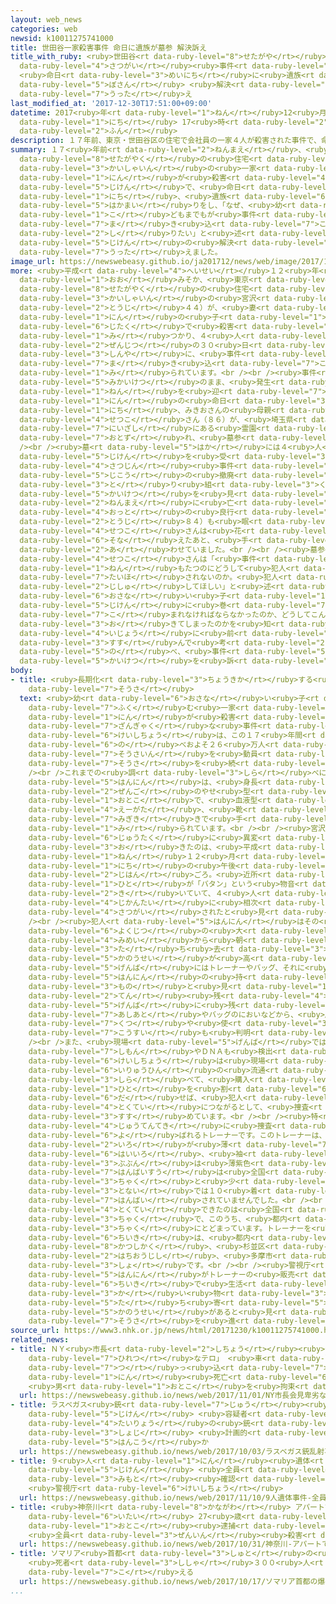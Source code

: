 ```yaml
---
layout: web_news
categories: web
newsid: k10011275741000
title: 世田谷一家殺害事件 命日に遺族が墓参 解決訴え
title_with_ruby: <ruby>世田谷<rt data-ruby-level="8">せたがや</rt></ruby><ruby>一家<rt data-ruby-level="2">いっか</rt></ruby><ruby>殺害<rt
  data-ruby-level="4">さつがい</rt></ruby><ruby>事件<rt data-ruby-level="5">じけん</rt></ruby>
  <ruby>命日<rt data-ruby-level="3">めいにち</rt></ruby>に<ruby>遺族<rt data-ruby-level="6">いぞく</rt></ruby>が<ruby>墓参<rt
  data-ruby-level="5">ぼさん</rt></ruby> <ruby>解決<rt data-ruby-level="5">かいけつ</rt></ruby><ruby>訴<rt
  data-ruby-level="7">うった</rt></ruby>え
last_modified_at: '2017-12-30T17:51:00+09:00'
datetime: 2017<ruby>年<rt data-ruby-level="1">ねん</rt></ruby>12<ruby>月<rt data-ruby-level="1">がつ</rt></ruby>30<ruby>日<rt
  data-ruby-level="1">にち</rt></ruby> 17<ruby>時<rt data-ruby-level="2">じ</rt></ruby>51<ruby>分<rt
  data-ruby-level="2">ふん</rt></ruby>
description: １７年前、東京・世田谷区の住宅で会社員の一家４人が殺害された事件で、命日の３０日、遺族が墓参りをし、「なぜ、幼い子どもまでもが事件に巻き込まれなければならなかったのか知りたい」と述べ、事件の解決を訴えました。
summary: １７<ruby>年前<rt data-ruby-level="2">ねんまえ</rt></ruby>、<ruby>東京<rt data-ruby-level="2">とうきょう</rt></ruby>・<ruby>世田谷区<rt
  data-ruby-level="8">せたがやく</rt></ruby>の<ruby>住宅<rt data-ruby-level="6">じゅうたく</rt></ruby>で<ruby>会社員<rt
  data-ruby-level="3">かいしゃいん</rt></ruby>の<ruby>一家<rt data-ruby-level="2">いっか</rt></ruby>４<ruby>人<rt
  data-ruby-level="1">にん</rt></ruby>が<ruby>殺害<rt data-ruby-level="4">さつがい</rt></ruby>された<ruby>事件<rt
  data-ruby-level="5">じけん</rt></ruby>で、<ruby>命日<rt data-ruby-level="3">めいにち</rt></ruby>の３０<ruby>日<rt
  data-ruby-level="1">にち</rt></ruby>、<ruby>遺族<rt data-ruby-level="6">いぞく</rt></ruby>が<ruby>墓参<rt
  data-ruby-level="5">はかまい</rt></ruby>りをし、「なぜ、<ruby>幼<rt data-ruby-level="6">おさな</rt></ruby>い<ruby>子<rt
  data-ruby-level="1">こ</rt></ruby>どもまでもが<ruby>事件<rt data-ruby-level="5">じけん</rt></ruby>に<ruby>巻<rt
  data-ruby-level="7">ま</rt></ruby>き<ruby>込<rt data-ruby-level="7">こ</rt></ruby>まれなければならなかったのか<ruby>知<rt
  data-ruby-level="2">し</rt></ruby>りたい」と<ruby>述<rt data-ruby-level="5">の</rt></ruby>べ、<ruby>事件<rt
  data-ruby-level="5">じけん</rt></ruby>の<ruby>解決<rt data-ruby-level="5">かいけつ</rt></ruby>を<ruby>訴<rt
  data-ruby-level="7">うった</rt></ruby>えました。
image_url: https://newswebeasy.github.io/ja201712/news/web/image/2017/12/30/K10011275741_1712301804_1712301806_01_02.jpg
more: <ruby>平成<rt data-ruby-level="4">へいせい</rt></ruby>１２<ruby>年<rt data-ruby-level="1">ねん</rt></ruby>の<ruby>大<rt
  data-ruby-level="1">おお</rt></ruby>みそか、<ruby>東京<rt data-ruby-level="2">とうきょう</rt></ruby>・<ruby>世田谷区<rt
  data-ruby-level="8">せたがやく</rt></ruby>の<ruby>住宅<rt data-ruby-level="6">じゅうたく</rt></ruby>で<ruby>会社員<rt
  data-ruby-level="3">かいしゃいん</rt></ruby>の<ruby>宮沢<rt data-ruby-level="7">みやざわ</rt></ruby>みきおさん（<ruby>当時<rt
  data-ruby-level="2">とうじ</rt></ruby>４４）が、<ruby>妻<rt data-ruby-level="5">つま</rt></ruby>と２<ruby>人<rt
  data-ruby-level="1">にん</rt></ruby>の<ruby>子<rt data-ruby-level="1">こ</rt></ruby>どもとともに<ruby>自宅<rt
  data-ruby-level="6">じたく</rt></ruby>で<ruby>殺害<rt data-ruby-level="4">さつがい</rt></ruby>されているのが<ruby>見<rt
  data-ruby-level="1">み</rt></ruby>つかり、４<ruby>人<rt data-ruby-level="1">にん</rt></ruby>は<ruby>前日<rt
  data-ruby-level="2">ぜんじつ</rt></ruby>の３０<ruby>日<rt data-ruby-level="1">にち</rt></ruby>の<ruby>深夜<rt
  data-ruby-level="3">しんや</rt></ruby>に、<ruby>事件<rt data-ruby-level="5">じけん</rt></ruby>に<ruby>巻<rt
  data-ruby-level="7">ま</rt></ruby>き<ruby>込<rt data-ruby-level="7">こ</rt></ruby>まれたと<ruby>見<rt
  data-ruby-level="1">み</rt></ruby>られています。<br /><br /><ruby>事件<rt data-ruby-level="5">じけん</rt></ruby>は<ruby>未解決<rt
  data-ruby-level="5">みかいけつ</rt></ruby>のまま、<ruby>発生<rt data-ruby-level="3">はっせい</rt></ruby>から１７<ruby>年<rt
  data-ruby-level="1">ねん</rt></ruby>を<ruby>迎<rt data-ruby-level="7">むか</rt></ruby>え、４<ruby>人<rt
  data-ruby-level="1">にん</rt></ruby>の<ruby>命日<rt data-ruby-level="3">めいにち</rt></ruby>の３０<ruby>日<rt
  data-ruby-level="1">にち</rt></ruby>、みきおさんの<ruby>母親<rt data-ruby-level="2">ははおや</rt></ruby>の<ruby>節子<rt
  data-ruby-level="4">せつこ</rt></ruby>さん（８６）が、<ruby>埼玉県<rt data-ruby-level="7">さいたまけん</rt></ruby><ruby>新座市<rt
  data-ruby-level="7">にいざし</rt></ruby>にある<ruby>霊園<rt data-ruby-level="7">れいえん</rt></ruby>を<ruby>訪<rt
  data-ruby-level="7">おとず</rt></ruby>れ、<ruby>墓参<rt data-ruby-level="5">はかまい</rt></ruby>りをしました。<br
  /><br /><ruby>墓<rt data-ruby-level="5">はか</rt></ruby>には４<ruby>人<rt data-ruby-level="1">にん</rt></ruby>のほか、<ruby>事件<rt
  data-ruby-level="5">じけん</rt></ruby>を<ruby>受<rt data-ruby-level="3">う</rt></ruby>けて<ruby>殺人<rt
  data-ruby-level="4">さつじん</rt></ruby><ruby>事件<rt data-ruby-level="5">じけん</rt></ruby>などの<ruby>時効<rt
  data-ruby-level="5">じこう</rt></ruby>の<ruby>撤廃<rt data-ruby-level="7">てっぱい</rt></ruby>に<ruby>取<rt
  data-ruby-level="3">と</rt></ruby>り<ruby>組<rt data-ruby-level="3">く</rt></ruby>み<ruby>解決<rt
  data-ruby-level="5">かいけつ</rt></ruby>を<ruby>見<rt data-ruby-level="1">み</rt></ruby>ないまま５<ruby>年前<rt
  data-ruby-level="2">ねんまえ</rt></ruby>に<ruby>亡<rt data-ruby-level="7">な</rt></ruby>くなった<ruby>夫<rt
  data-ruby-level="4">おっと</rt></ruby>の<ruby>良行<rt data-ruby-level="8">よしゆき</rt></ruby>さん（<ruby>当時<rt
  data-ruby-level="2">とうじ</rt></ruby>８４）も<ruby>眠<rt data-ruby-level="7">ねむ</rt></ruby>っていて、<ruby>節子<rt
  data-ruby-level="4">せつこ</rt></ruby>さんは<ruby>花<rt data-ruby-level="1">はな</rt></ruby>を<ruby>供<rt
  data-ruby-level="6">そな</rt></ruby>えたあと、<ruby>手<rt data-ruby-level="1">て</rt></ruby>を<ruby>合<rt
  data-ruby-level="2">あ</rt></ruby>わせていました。<br /><br /><ruby>墓参<rt data-ruby-level="5">はかまい</rt></ruby>りのあと<ruby>節子<rt
  data-ruby-level="4">せつこ</rt></ruby>さんは「<ruby>事件<rt data-ruby-level="5">じけん</rt></ruby>から１７<ruby>年<rt
  data-ruby-level="1">ねん</rt></ruby>もたつのにどうして<ruby>犯人<rt data-ruby-level="5">はんにん</rt></ruby>が<ruby>逮捕<rt
  data-ruby-level="7">たいほ</rt></ruby>されないのか。<ruby>犯人<rt data-ruby-level="5">はんにん</rt></ruby>には<ruby>自首<rt
  data-ruby-level="2">じしゅ</rt></ruby>してほしい」と<ruby>述<rt data-ruby-level="5">の</rt></ruby>べました。そのうえで「なぜ、<ruby>幼<rt
  data-ruby-level="6">おさな</rt></ruby>い<ruby>子<rt data-ruby-level="1">こ</rt></ruby>どもまでもが<ruby>事件<rt
  data-ruby-level="5">じけん</rt></ruby>に<ruby>巻<rt data-ruby-level="7">ま</rt></ruby>き<ruby>込<rt
  data-ruby-level="7">こ</rt></ruby>まれなければならなかったのか、どうしてこんな<ruby>事件<rt data-ruby-level="5">じけん</rt></ruby>が<ruby>起<rt
  data-ruby-level="3">お</rt></ruby>きてしまったのかを<ruby>知<rt data-ruby-level="2">し</rt></ruby>りたい。それがわからないと、それ<ruby>以上<rt
  data-ruby-level="4">いじょう</rt></ruby>に<ruby>前<rt data-ruby-level="2">まえ</rt></ruby>に<ruby>進<rt
  data-ruby-level="3">すす</rt></ruby>んで<ruby>考<rt data-ruby-level="2">かんが</rt></ruby>えられない」と<ruby>述<rt
  data-ruby-level="5">の</rt></ruby>べ、<ruby>事件<rt data-ruby-level="5">じけん</rt></ruby>の<ruby>解決<rt
  data-ruby-level="5">かいけつ</rt></ruby>を<ruby>訴<rt data-ruby-level="7">うった</rt></ruby>えました。
body:
- title: <ruby>長期化<rt data-ruby-level="3">ちょうきか</rt></ruby>する<ruby>警察<rt data-ruby-level="6">けいさつ</rt></ruby><ruby>捜査<rt
    data-ruby-level="7">そうさ</rt></ruby>
  text: <ruby>幼<rt data-ruby-level="6">おさな</rt></ruby>い<ruby>子<rt data-ruby-level="1">こ</rt></ruby>どもを<ruby>含<rt
    data-ruby-level="7">ふく</rt></ruby>む<ruby>一家<rt data-ruby-level="2">いっか</rt></ruby>４<ruby>人<rt
    data-ruby-level="1">にん</rt></ruby>が<ruby>殺害<rt data-ruby-level="4">さつがい</rt></ruby>された<ruby>残虐<rt
    data-ruby-level="7">ざんぎゃく</rt></ruby>な<ruby>事件<rt data-ruby-level="5">じけん</rt></ruby>。<ruby>警視庁<rt
    data-ruby-level="6">けいしちょう</rt></ruby>は、この１７<ruby>年間<rt data-ruby-level="2">ねんかん</rt></ruby>で<ruby>延<rt
    data-ruby-level="6">の</rt></ruby>べおよそ２６<ruby>万人<rt data-ruby-level="2">まんにん</rt></ruby>の<ruby>捜査員<rt
    data-ruby-level="7">そうさいん</rt></ruby>を<ruby>動員<rt data-ruby-level="3">どういん</rt></ruby>して<ruby>捜査<rt
    data-ruby-level="7">そうさ</rt></ruby>を<ruby>続<rt data-ruby-level="4">つづ</rt></ruby>けてきました。<br
    /><br />これまでの<ruby>調<rt data-ruby-level="3">しら</rt></ruby>べによりますと、<ruby>犯人<rt
    data-ruby-level="5">はんにん</rt></ruby>は、<ruby>身長<rt data-ruby-level="3">しんちょう</rt></ruby>が１メートル７０センチ<ruby>前後<rt
    data-ruby-level="2">ぜんご</rt></ruby>のやせ<ruby>型<rt data-ruby-level="4">がた</rt></ruby>の<ruby>男<rt
    data-ruby-level="1">おとこ</rt></ruby>で、<ruby>血液型<rt data-ruby-level="5">けつえきがた</rt></ruby>が<ruby>Ａ型<rt
    data-ruby-level="4">えーがた</rt></ruby>、<ruby>靴<rt data-ruby-level="7">くつ</rt></ruby>のサイズは２７．５センチ、<ruby>右利<rt
    data-ruby-level="7">みぎき</rt></ruby>きで<ruby>手<rt data-ruby-level="1">て</rt></ruby>にけがをしたと<ruby>見<rt
    data-ruby-level="1">み</rt></ruby>られています。<br /><br /><ruby>宮沢<rt data-ruby-level="7">みやざわ</rt></ruby>さんの<ruby>住宅<rt
    data-ruby-level="6">じゅうたく</rt></ruby>に<ruby>異変<rt data-ruby-level="6">いへん</rt></ruby>が<ruby>起<rt
    data-ruby-level="3">お</rt></ruby>きたのは、<ruby>平成<rt data-ruby-level="4">へいせい</rt></ruby>１２<ruby>年<rt
    data-ruby-level="1">ねん</rt></ruby>１２<ruby>月<rt data-ruby-level="1">がつ</rt></ruby>３０<ruby>日<rt
    data-ruby-level="1">にち</rt></ruby>の<ruby>午後<rt data-ruby-level="2">ごご</rt></ruby>１１<ruby>時半<rt
    data-ruby-level="2">じはん</rt></ruby>ごろ。<ruby>近所<rt data-ruby-level="3">きんじょ</rt></ruby>の<ruby>人<rt
    data-ruby-level="1">ひと</rt></ruby>が「バタン」という<ruby>物音<rt data-ruby-level="3">ものおと</rt></ruby>がしたのを<ruby>聞<rt
    data-ruby-level="2">き</rt></ruby>いていて、４<ruby>人<rt data-ruby-level="1">にん</rt></ruby>は、この<ruby>時間帯<rt
    data-ruby-level="4">じかんたい</rt></ruby>に<ruby>相次<rt data-ruby-level="3">あいつ</rt></ruby>いで<ruby>殺害<rt
    data-ruby-level="4">さつがい</rt></ruby>されたと<ruby>見<rt data-ruby-level="1">み</rt></ruby>られています。<br
    /><br /><ruby>犯人<rt data-ruby-level="5">はんにん</rt></ruby>はその<ruby>後<rt data-ruby-level="2">ご</rt></ruby>、<ruby>翌日<rt
    data-ruby-level="6">よくじつ</rt></ruby>の<ruby>大<rt data-ruby-level="1">おお</rt></ruby>みそかの<ruby>未明<rt
    data-ruby-level="4">みめい</rt></ruby>から<ruby>朝<rt data-ruby-level="2">あさ</rt></ruby>までに<ruby>立<rt
    data-ruby-level="3">た</rt></ruby>ち<ruby>去<rt data-ruby-level="3">さ</rt></ruby>った<ruby>可能性<rt
    data-ruby-level="5">かのうせい</rt></ruby>が<ruby>高<rt data-ruby-level="2">たか</rt></ruby>く、<ruby>現場<rt
    data-ruby-level="5">げんば</rt></ruby>にはトレーナーやバッグ、それに<ruby>包丁<rt data-ruby-level="4">ほうちょう</rt></ruby>など<ruby>犯人<rt
    data-ruby-level="5">はんにん</rt></ruby>の<ruby>持<rt data-ruby-level="3">も</rt></ruby>ち<ruby>物<rt
    data-ruby-level="3">もの</rt></ruby>と<ruby>見<rt data-ruby-level="1">み</rt></ruby>られるものが８<ruby>点<rt
    data-ruby-level="2">てん</rt></ruby><ruby>残<rt data-ruby-level="4">のこ</rt></ruby>されたままでした。このほか、<ruby>現場<rt
    data-ruby-level="5">げんば</rt></ruby>に<ruby>残<rt data-ruby-level="4">のこ</rt></ruby>されていた<ruby>足跡<rt
    data-ruby-level="7">あしあと</rt></ruby>やバッグのにおいなどから、<ruby>履<rt data-ruby-level="7">は</rt></ruby>いていた<ruby>靴<rt
    data-ruby-level="7">くつ</rt></ruby>や<ruby>使<rt data-ruby-level="3">つか</rt></ruby>っていた<ruby>香水<rt
    data-ruby-level="7">こうすい</rt></ruby>も<ruby>判明<rt data-ruby-level="5">はんめい</rt></ruby>したということです。<br
    /><br />また、<ruby>現場<rt data-ruby-level="5">げんば</rt></ruby>では、<ruby>犯人<rt data-ruby-level="5">はんにん</rt></ruby>の<ruby>指紋<rt
    data-ruby-level="7">しもん</rt></ruby>やＤＮＡも<ruby>検出<rt data-ruby-level="5">けんしゅつ</rt></ruby>されていることから、<ruby>警視庁<rt
    data-ruby-level="6">けいしちょう</rt></ruby>は<ruby>現場<rt data-ruby-level="5">げんば</rt></ruby>の<ruby>遺留品<rt
    data-ruby-level="6">いりゅうひん</rt></ruby>の<ruby>流通<rt data-ruby-level="3">りゅうつう</rt></ruby>ルートを<ruby>調<rt
    data-ruby-level="3">しら</rt></ruby>べて、<ruby>購入<rt data-ruby-level="7">こうにゅう</rt></ruby>した<ruby>人<rt
    data-ruby-level="1">ひと</rt></ruby>を<ruby>割<rt data-ruby-level="6">わ</rt></ruby>り<ruby>出<rt
    data-ruby-level="6">だ</rt></ruby>せば、<ruby>犯人<rt data-ruby-level="5">はんにん</rt></ruby>の<ruby>特定<rt
    data-ruby-level="4">とくてい</rt></ruby>につながるとして、<ruby>捜査<rt data-ruby-level="7">そうさ</rt></ruby>を<ruby>進<rt
    data-ruby-level="3">すす</rt></ruby>めています。<br /><br /><ruby>特<rt data-ruby-level="4">とく</rt></ruby>に、<ruby>重点的<rt
    data-ruby-level="4">じゅうてんてき</rt></ruby>に<ruby>捜査<rt data-ruby-level="7">そうさ</rt></ruby>しているのが「ラグランシャツ」と<ruby>呼<rt
    data-ruby-level="6">よ</rt></ruby>ばれるトレーナーです。このトレーナーは、<ruby>大<rt data-ruby-level="1">おお</rt></ruby>きさがＬサイズで<ruby>色<rt
    data-ruby-level="2">いろ</rt></ruby>が<ruby>薄<rt data-ruby-level="7">うす</rt></ruby>い<ruby>灰色<rt
    data-ruby-level="6">はいいろ</rt></ruby>、<ruby>袖<rt data-ruby-level="7">そで</rt></ruby>の<ruby>部分<rt
    data-ruby-level="3">ぶぶん</rt></ruby>は<ruby>薄紫色<rt data-ruby-level="7">うすむらさきいろ</rt></ruby>になっていて<ruby>販売数<rt
    data-ruby-level="7">はんばいすう</rt></ruby>は<ruby>全国<rt data-ruby-level="3">ぜんこく</rt></ruby>で１３０<ruby>着<rt
    data-ruby-level="3">ちゃく</rt></ruby>と<ruby>少<rt data-ruby-level="2">すく</rt></ruby>なく、このうち、<ruby>都内<rt
    data-ruby-level="3">とない</rt></ruby>では１０<ruby>着<rt data-ruby-level="3">ちゃく</rt></ruby>しか<ruby>販売<rt
    data-ruby-level="7">はんばい</rt></ruby>されていませんでした。<br /><br />しかし、<ruby>購入者<rt data-ruby-level="7">こうにゅうしゃ</rt></ruby>が<ruby>特定<rt
    data-ruby-level="4">とくてい</rt></ruby>できたのは<ruby>全国<rt data-ruby-level="3">ぜんこく</rt></ruby>で１２<ruby>着<rt
    data-ruby-level="3">ちゃく</rt></ruby>で、このうち、<ruby>都内<rt data-ruby-level="3">とない</rt></ruby>はわずか１<ruby>着<rt
    data-ruby-level="3">ちゃく</rt></ruby>にとどまっています。トレーナーを<ruby>販売<rt data-ruby-level="7">はんばい</rt></ruby>していた<ruby>地域<rt
    data-ruby-level="6">ちいき</rt></ruby>は、<ruby>都内<rt data-ruby-level="3">とない</rt></ruby>では<ruby>葛飾区<rt
    data-ruby-level="8">かつしかく</rt></ruby>、<ruby>杉並区<rt data-ruby-level="7">すぎなみく</rt></ruby>、<ruby>八王子市<rt
    data-ruby-level="2">はちおうじし</rt></ruby>、<ruby>多摩市<rt data-ruby-level="7">たまし</rt></ruby>の４か<ruby>所<rt
    data-ruby-level="3">しょ</rt></ruby>です。<br /><br /><ruby>警視庁<rt data-ruby-level="6">けいしちょう</rt></ruby>は<ruby>犯人<rt
    data-ruby-level="5">はんにん</rt></ruby>がトレーナーの<ruby>販売<rt data-ruby-level="7">はんばい</rt></ruby><ruby>地域<rt
    data-ruby-level="6">ちいき</rt></ruby>で<ruby>生活<rt data-ruby-level="2">せいかつ</rt></ruby>していたか、<ruby>買<rt
    data-ruby-level="3">か</rt></ruby>い<ruby>物<rt data-ruby-level="3">もの</rt></ruby>などで<ruby>立<rt
    data-ruby-level="5">た</rt></ruby>ち<ruby>寄<rt data-ruby-level="5">よ</rt></ruby>った<ruby>可能性<rt
    data-ruby-level="5">かのうせい</rt></ruby>があると<ruby>見<rt data-ruby-level="1">み</rt></ruby>て、<ruby>捜査<rt
    data-ruby-level="7">そうさ</rt></ruby>を<ruby>進<rt data-ruby-level="3">すす</rt></ruby>めています。
source_url: https://www3.nhk.or.jp/news/html/20171230/k10011275741000.html
related_news:
- title: ＮＹ<ruby>市長<rt data-ruby-level="2">しちょう</rt></ruby><ruby>会見<rt data-ruby-level="2">かいけん</rt></ruby>「<ruby>卑劣<rt
    data-ruby-level="7">ひれつ</rt></ruby>なテロ」 <ruby>車<rt data-ruby-level="1">くるま</rt></ruby><ruby>突<rt
    data-ruby-level="7">つ</rt></ruby>っ<ruby>込<rt data-ruby-level="7">こ</rt></ruby>み８<ruby>人<rt
    data-ruby-level="1">にん</rt></ruby><ruby>死亡<rt data-ruby-level="6">しぼう</rt></ruby>
    <ruby>男<rt data-ruby-level="1">おとこ</rt></ruby>を<ruby>拘束<rt data-ruby-level="7">こうそく</rt></ruby>
  url: https://newswebeasy.github.io/news/web/2017/11/01/NY市長会見卑劣なテロ-車突っ込み8人死亡-男を拘束
- title: ラスベガス<ruby>銃<rt data-ruby-level="7">じゅう</rt></ruby><ruby>乱射<rt data-ruby-level="6">らんしゃ</rt></ruby><ruby>事件<rt
    data-ruby-level="5">じけん</rt></ruby> <ruby>容疑者<rt data-ruby-level="6">ようぎしゃ</rt></ruby>は<ruby>大量<rt
    data-ruby-level="4">たいりょう</rt></ruby>の<ruby>銃<rt data-ruby-level="7">じゅう</rt></ruby><ruby>所持<rt
    data-ruby-level="3">しょじ</rt></ruby> <ruby>計画的<rt data-ruby-level="4">けいかくてき</rt></ruby><ruby>犯行<rt
    data-ruby-level="5">はんこう</rt></ruby>か
  url: https://newswebeasy.github.io/news/web/2017/10/03/ラスベガス銃乱射事件-容疑者は大量の銃所持-計画的犯行か
- title: ９<ruby>人<rt data-ruby-level="1">にん</rt></ruby><ruby>遺体<rt data-ruby-level="6">いたい</rt></ruby><ruby>事件<rt
    data-ruby-level="5">じけん</rt></ruby> <ruby>全員<rt data-ruby-level="3">ぜんいん</rt></ruby>の<ruby>身元<rt
    data-ruby-level="3">みもと</rt></ruby><ruby>確認<rt data-ruby-level="7">かくにん</rt></ruby>
    <ruby>警視庁<rt data-ruby-level="6">けいしちょう</rt></ruby>
  url: https://newswebeasy.github.io/news/web/2017/11/10/9人遺体事件-全員の身元確認-警視庁
- title: <ruby>神奈川<rt data-ruby-level="8">かながわ</rt></ruby> アパートで9<ruby>人<rt data-ruby-level="1">にん</rt></ruby>の<ruby>遺体<rt
    data-ruby-level="6">いたい</rt></ruby> 27<ruby>歳<rt data-ruby-level="7">さい</rt></ruby>の<ruby>男<rt
    data-ruby-level="1">おとこ</rt></ruby><ruby>逮捕<rt data-ruby-level="7">たいほ</rt></ruby>
    <ruby>全員<rt data-ruby-level="3">ぜんいん</rt></ruby><ruby>殺害<rt data-ruby-level="4">さつがい</rt></ruby>か
  url: https://newswebeasy.github.io/news/web/2017/10/31/神奈川-アパートで9人の遺体-27歳の男逮捕-全員殺害か
- title: ソマリア<ruby>首都<rt data-ruby-level="3">しゅと</rt></ruby>の<ruby>爆弾<rt data-ruby-level="7">ばくだん</rt></ruby>テロ
    <ruby>死者<rt data-ruby-level="3">ししゃ</rt></ruby>３００<ruby>人<rt data-ruby-level="1">にん</rt></ruby>を<ruby>超<rt
    data-ruby-level="7">こ</rt></ruby>える
  url: https://newswebeasy.github.io/news/web/2017/10/17/ソマリア首都の爆弾テロ-死者300人を超える
...
```

